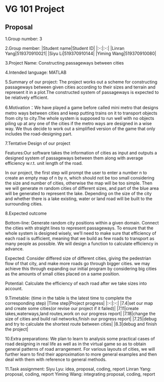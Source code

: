 # VG 101 Project
## Proposal
1.Group number: 3


2.Group member: 
|Student name|Student ID|
|:-:|:-:|
|Linran Yang|519370910021|
|Siyu Li|519370910144|
|Yiming Wang|519370910080|


3.Project Name: Constructing passageways between cities


4.Intended language: MATLAB


5.Summary of our project: The project works out a scheme for constructing passageways between given cities according to their sizes and terrain and represent it in a plot.The constructed system of passageways is expected to be relatively efficient.


6.Motivation：We have played a game before called mini metro that designs metro ways between cities and keep putting trains on it to transport objects from city to city.The whole system is supposed to run well with no objects piling up at any one of the cities if the metro ways are designed in a wise way. We thus decide to work out a simplified version of the game that only includes the road-designing part.


7.Tentative Design of our project


Features:Our software takes the information of cities as input and outputs a designed system of passageways between them along with average efficiency w.r.t. unit length of the road.


In our project, the first step will prompt the user to enter a number n to create an empty map of n by n, which should not be too small considering the size and number of cities, otherwise the map will be too simple. Then we will generate m random cities of different sizes, and part of the blue area will be generated to represent the lake. Depending on the size of the city and whether there is a lake existing, water or land road will be built to the surrounding cities.


8.Expected outcome


Bottom-line: Generate random city positions within a given domain. Connect the cities with straight lines to represent passageways. To ensure that the whole system is designed wisely, we’ll need to make sure that efficiency of each road is sufficient, meaning that we build as few roads to transport as many people as possible. We will design a function to calculate efficiency in advance.


Expected: Consider differed size of different cities, giving the pedestrian flow of that city, and make more roads go through bigger cities. we may achieve this through expanding our initial program by considering big cities as the amounts of small cities placed on a same position.


Potential: Calculate the efficiency of each road after we take sizes into account.


9.Timetable: (time in the table is the latest time to complete the corresponding step)
|Time step|Project progress|
|:-:|:-:|
|7.4|set our map and create some cities(or revise our project if it failed)|
|7.11|create lakes,waterways,land routes,work on our progress report|
|7.18|change the size of cities and build rail networks,finish our progress report|
|7.25|debug and try to calculate the shortest route between cities|
|8.3|debug and finish the project|


10.Extra preparations: We plan to learn to analysis some practical cases of road designing in real life as well as in the virtual game so as to obtain general patterns of road arrangement. For various layouts of cities, we will further learn to find their approximation to more general examples and then deal with them with reference to general methods.


11.Task assignment:
Siyu Lyu: idea, proposal, coding, report
Linran Yang: proposal, coding, report
Yiming Wang: integrating proposal, coding, report



